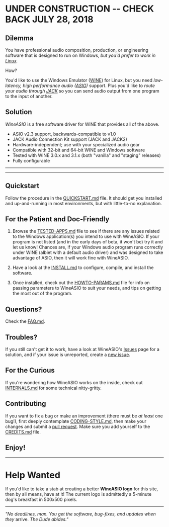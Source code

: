 # UNDER CONSTRUCTION -- CHECK BACK JULY 28, 2018

## Dilemma
You have professional audio composition, production, or engineering software that is designed to run on Windows, _but you'd prefer to work in [Linux](https://en.wikipedia.org/wiki/Linux)._

How?

You'd like to use the Windows Emulator ([WINE](https://www.winehq.org)) for Linux, but you need *low-latency, high performance audio ([ASIO](https://en.wikipedia.org/wiki/Audio_Stream_Input/Output))* support.  Plus you'd like to *route your audio through [JACK](http://jackaudio.org)* so you can send audio output from one program to the input of another.

## Solution
_WineASIO_ is a free software driver for WINE that provides all of the above.

* ASIO v2.3 support, backwards-compatible to v1.0
* JACK Audio Connection Kit support (JACK and JACK2)
* Hardware-independent; use with your specialized audio gear
* Compatible with 32-bit and 64-bit WINE and Windows software
* Tested with WINE 3.0.x and 3.1.x (both "vanilla" and "staging" releases)
* Fully configurable
---
---
## Quickstart
Follow the procedure in the [QUICKSTART.md](https://github.com/wineasio/wineasio/blob/master/QUICKSTART.md) file.  It should get you installed and up-and-running in most environments, but with little-to-no explanation.

## For the Patient and Doc-Friendly
1. Browse the [TESTED-APPS.md](https://github.com/wineasio/wineasio/blob/master/TESTED-APPS.md) file to see if there are any issues related to the Windows application(s) you intend to use with WineASIO.  If your program is not listed (and in the early days of beta, it won't be) try it and let us know!  Chances are, if your Windows audio program runs correctly under WINE (albiet with a default audio driver) and was designed to take advantage of ASIO, then it will work fine with WineASIO.

2. Have a look at the [INSTALL.md](https://github.com/wineasio/wineasio/blob/master/INSTALL.md) to configure, compile, and install the software.

3. Once installed, check out the [HOWTO-PARAMS.md](https://github.com/wineasio/wineasio/blob/master/HOWTO-PARAMS.md) file for info on passing parameters to WineASIO to suit your needs, and tips on getting the most out of the program.

## Questions?
Check the [FAQ.md](https://github.com/wineasio/wineasio/blob/master/FAQ.md).

## Troubles?
If you still can't get it to work, have a look at WineASIO's [Issues](https://github.com/wineasio/wineasio/issues) page for a solution, and if your issue is unreported, create a [new issue](https://github.com/wineasio/wineasio/issues/new).

## For the Curious
If you're wondering how WineASIO works on the inside, check out [INTERNALS.md](https://github.com/wineasio/wineasio/blob/master/INTERNALS.md) for some technical nitty-gritty.

## Contributing
If you want to fix a bug or make an improvement (there must be _at least_ one bug!), first deeply contemplate [CODING-STYLE.md](https://github.com/wineasio/wineasio/blob/master/CODING-STYLE.md), then make your changes and submit a [pull request](https://github.com/wineasio/wineasio/pulls).  Make sure you add yourself to the [CREDITS.md](https://github.com/wineasio/wineasio/blob/master/CREDITS.md) file.

## Enjoy!

---

# Help Wanted
If you'd like to take a stab at creating a better **WineASIO logo** for this site, then by all means, have at it!  The current logo is admittedly a 5-minute dog's breakfast in 500x500 pixels.

---
_"No deadlines, man.  You get the software, bug-fixes, and updates when they_ arrive.  _The Dude abides."_
